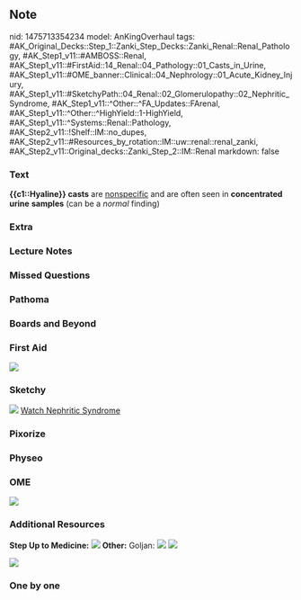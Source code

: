 ## Note
nid: 1475713354234
model: AnKingOverhaul
tags: #AK_Original_Decks::Step_1::Zanki_Step_Decks::Zanki_Renal::Renal_Pathology, #AK_Step1_v11::#AMBOSS::Renal, #AK_Step1_v11::#FirstAid::14_Renal::04_Pathology::01_Casts_in_Urine, #AK_Step1_v11::#OME_banner::Clinical::04_Nephrology::01_Acute_Kidney_Injury, #AK_Step1_v11::#SketchyPath::04_Renal::02_Glomerulopathy::02_Nephritic_Syndrome, #AK_Step1_v11::^Other::^FA_Updates::FArenal, #AK_Step1_v11::^Other::^HighYield::1-HighYield, #AK_Step1_v11::^Systems::Renal::Pathology, #AK_Step2_v11::!Shelf::IM::no_dupes, #AK_Step2_v11::#Resources_by_rotation::IM::uw::renal::renal_zanki, #AK_Step2_v11::Original_decks::Zanki_Step_2::IM::Renal
markdown: false

### Text
<div>
  <b>{{c1::Hyaline}} casts</b> are <u>nonspecific</u> and are often
  seen in <b>concentrated</b> <b>urine</b> <b>samples</b> (can be a
  <i>normal</i> finding)
</div>

### Extra


### Lecture Notes


### Missed Questions


### Pathoma


### Boards and Beyond


### First Aid
<img src="tmp10EwlL.png">

### Sketchy
<img src=
"Screen%20Shot%202019-12-28%20at%206.28.49%20PM_1566160514431.JPG">
<a href=
"https://dashboard.sketchy.com/study/medical/courses/medical-pathophysiology/units/medical-pathophysiology-renal/videos/medical-pathophysiology-renal-glomerulopathy-nephritic-syndrome?utm_source=anki&utm_medium=partnership&utm_campaign=february_update&utm_content=medical">
Watch Nephritic Syndrome</a>

### Pixorize


### Physeo


### OME
<div class="ome-widget">
  <a href=
  "https://onlinemeded.org/spa/nephrology/acute-kidney-injury/acquire?ref=anki">
  <img src="_OME_AnkiFlashcards_Lesson_6.png"></a>
</div>

### Additional Resources
<b>Step Up to Medicine:</b> <img src="tmpqR9OQo.png" class=
"resizer"> <b>Other:</b> Goljan: <img src="tmpKjUTea.png" class=
"resizer"> <img src="tmpqT8aGv.png" class="resizer">
<div><img src="tmpI3oRv3.png" class="resizer"></div>

### One by one

